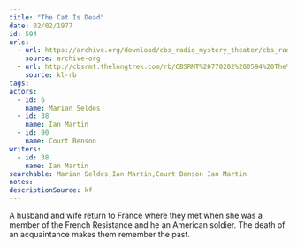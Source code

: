 ```yaml
---
title: "The Cat Is Dead"
date: 02/02/1977
id: 594
urls: 
  - url: https://archive.org/download/cbs_radio_mystery_theater/cbs_radio_mystery_theater-0551-0600.zip/cbs_radio_mystery_theater-0551-0600%2Fcbsrmt_0594_the_cat_is_dead.mp3
    source: archive-org
  - url: http://cbsrmt.thelongtrek.com/rb/CBSRMT%20770202%200594%20The%20Cat%20is%20Dead_wbbm_rb%20slow.mp3
    source: kl-rb
tags: 
actors:  
  - id: 6
    name: Marian Seldes  
  - id: 38
    name: Ian Martin  
  - id: 90
    name: Court Benson
writers:  
  - id: 38
    name: Ian Martin
searchable: Marian Seldes,Ian Martin,Court Benson Ian Martin
notes: 
descriptionSource: kf
---
```

A husband and wife return to France where they met when she was a member of the French Resistance and he an American soldier. The death of an acquaintance makes them remember the past.